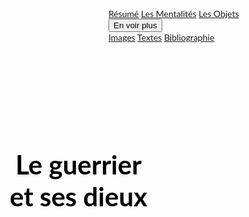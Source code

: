 <!DOCTYPE html>
<html lang="fr">
<head>
  <title>Le guerrier et ses dieux</title>
  <meta charset="UTF-8">
  <meta name="viewport" content="width=device-width, initial-scale=1">
  <link rel="stylesheet" href="https://www.w3schools.com/w3css/4/w3.css">
  <link rel="stylesheet" href="https://fonts.googleapis.com/css?family=Lato">
  <link rel="stylesheet" href="https://cdnjs.cloudflare.com/ajax/libs/font-awesome/4.7.0/css/font-awesome.min.css">
  <style>
    body {
      font-family: "Lato", sans-serif;
    }
    .mySlides {
      display: none;
    }
    .bg-image {
      background-image: url('https://i.pinimg.com/originals/1d/5d/2b/1d5d2b08db56d9b261891516d390c51f.jpg');
      background-size: cover;
      background-position: center;
      width: 100%;
      height: 100vh;
      color: white;
    }
    .bg-image h1 {
      font-size: 3em;
      text-align: center;
      padding-top: 20%;
    }
  </style>
</head>
<body>

  <div class="w3-top">
    <div class="w3-bar w3-black w3-card">
      <a class="w3-bar-item w3-button w3-padding-large" href="#resume">Résumé</a>
      <a class="w3-bar-item w3-button w3-padding-large" href="#mentalites">Les Mentalités</a>
      <a class="w3-bar-item w3-button w3-padding-large" href="#objets">Les Objets</a>
      <div class="w3-dropdown-hover">
        <button class="w3-padding-large w3-button">En voir plus <i class="fa fa-caret-down"></i></button>
        <div class="w3-dropdown-content w3-bar-block w3-card-4">
          <a href="images.html" class="w3-bar-item w3-button">Images</a>
          <a href="textes.html" class="w3-bar-item w3-button">Textes</a>
          <a href="bibliographie.html" class="w3-bar-item w3-button">Bibliographie</a>
        </div>
      </div>
    </div>
</div>

 

<!-- Background Image Section -->
<div class="bg-image" style="background-attachment: fixed;">
    <h1 style="color: black; text-shadow: none; font-weight: bold; position: relative; right: 300px; top: 10px;">Le guerrier <span style="display: block; margin-top: 1px;">et ses dieux</span></h1>
</div>

<!-- Résumé Section -->
<div class="w3-container w3-content w3-center w3-padding-64" style="max-width:800px" id="resume">
  <h2 class="w3-wide">Résumé</h2>
  <p class="w3-opacity"><i>Contexte historique et culturel</i></p>
  <p class="w3-justify">
    L'hoplite est le guerrier grec le plus présent dans les représentations et les textes tant dans l'antiquité que de nos jours. Cependant, le guerrier grec est en vérité multiple et divers. La formation des unités, leurs utilités dans les batailles, leurs équipements et l'appartenance sociale sont aujourd'hui bien connus. Cette étude s'axe alors sur le monde religieux
    qui entoure le guerrier grec. Quelle sont les stratégies magiques et religieuses sont mises en place pour être certain de gagner guerres et batailles ? Quels dieux sont vénérés dans la guerre ? Le guerrier est-il un fervant croyant dans des situations de victoire et domination sur le perdant ?
  </p>
</div>

<!-- Les Objets Section -->
<div class="w3-black w3-content w3-padding-64" style="max-width:800px" id="objets">
  <h2 class="w3-wide w3-center">Les Objets</h2>
  <p class="w3-opacity w3-center"><i>Équipements et artefacts</i></p>
  <p class="w3-justify">
    Pour cette étude, c'est l'équipement de l'hoplite qui est principalement étudier. Les hoplites sont équipés d'une panoplie composée d'un casque, d'une cuirasse, d'un bouclier rond (hoplon) et d'une lance. Chaque objet peut avoir une signification religieuse ou symbolique, les reliant à leurs dieux protecteurs, famille ou cité.
  </p>
  <div class="w3-row-padding w3-padding-32" style="margin:0 -16px">
    <div class="w3-third w3-margin-bottom">
      <img src="https://live.staticflickr.com/7867/32602310237_4a21f69bc7.jpg" alt="Bouclier grec" style="width:100%">
      <div class="w3-container w3-white">
        <p><b>Bouclier grec</b></p>
        <p>Principale protection de l'hoplite.</p>
      </div>
    </div>
    <div class="w3-third w3-margin-bottom">
      <img src="https://somatophylaques.com/wp-content/uploads/2020/02/article-armement-15.png" alt="Casque grec" style="width:100%">
      <div class="w3-container w3-white">
        <p><b>Casque grec</b></p>
        <p>Protection importante et pouvant différencier le soldat de l'officier.</p>
      </div>
    </div>
    <div class="w3-third w3-margin-bottom">
      <img src="https://somatophylaques.com/wp-content/uploads/2020/02/article-armement-05.png" alt="Lance grecque" style="width:100%">
      <div class="w3-container w3-white">
        <p><b>Lance grecque</b></p>
        <p>Arme principale, légère et facilement détruite.</p>
      </div>
    </div>
  </div>
</div>

<!-- Séparation blanche -->
<div style="background-color: white; height: 20px; width: 100%;"></div>

<!-- Les Objets Section 2-->
<div class="w3-black w3-content w3-padding-64" style="max-width:800px" id="objets">
  <h2 class="w3-wide w3-center">Les mentalités</h2>
  <p class="w3-opacity w3-center"><i>Dévotion et septicisme </i></p>
  <p class="w3-justify">
    On observe, chez les guerriers de la Grèce antique, une très grande dévotion dans les rites religieux entourant la guerre. Il intéressant de voir que cette dévotion est différente selon la classe sociale et selon les situations.
    On observe une élite n'hésitant pas à détourner des messages d'oracle important et à remettre en doute des présages. D'un autre coté, les classes sociales plus basse sont décrites comme très dévotes mais on trouve des destruction et pillages de sanctuaire même importants.
  </p>
  <div class="w3-row-padding w3-padding-32" style="margin:0 -16px">
    <div class="w3-third w3-margin-bottom">
      <img src="https://tse2.mm.bing.net/th?id=OIP.nhu2BIZ8Lgu3X4e_4v6iIwHaHX&pid=Api" alt="Bouclier grec" style="width:100%">
      <div class="w3-container w3-white">
        <p><b>Le sacrifice</b></p>
        <p>Moyen pour obtenir l'aide et la protection des dieux.</p>
      </div>
    </div>
    <div class="w3-third w3-margin-bottom">
      <img src="https://gallica.bnf.fr/ark:/12148/btv1b103040394/f1.medres" alt="Casque grec" style="width:100%">
      <div class="w3-container w3-white">
        <p><b>Phillipe II</b></p>
        <p>Philippe II, responsable de la destruction du sanctuaire fédéral étolien de Thermos.</p>
      </div>
    </div>
    <div class="w3-third w3-margin-bottom">
      <img src="https://images.theconversation.com/files/387783/original/file-20210304-13-knkako.jpg?ixlib=rb-1.1.0&q=15&auto=format&w=600&h=600&fit=crop&dpr=3" alt="Lance grecque" style="width:100%">
      <div class="w3-container w3-white">
        <p><b>L'oracle de Delphes</b></p>
        <p>Principale oracle du monde grec influant dans les choix des personnes et des cités.</p>
      </div>
    </div>
  </div>
</div>

<!-- Contact Section -->
<div class="w3-container w3-content w3-padding-64" style="max-width:800px" id="contact">
  <h2 class="w3-wide w3-center">CONTACT</h2>
  <p class="w3-opacity w3-center"><i>Une question ? Contactez-nous !</i></p>
  <div class="w3-row w3-padding-32">
    <div class="w3-col m6 w3-large w3-margin-bottom">
      <i class="fa fa-map-marker" style="width:30px"></i> UBM Pessac, France<br>
      <i class="fa fa-phone" style="width:30px"></i> Téléphone : +30 123456789<br>
      <i class="fa fa-envelope" style="width:30px"></i> jason.denarie@etu.u-bordeaux-montaigne.fr<br>
    </div>
    <div class="w3-col m6">
      <form action="/action_page.php" target="_blank">
        <div class="w3-row-padding" style="margin:0 -16px 8px -16px">
          <div class="w3-half">
            <input class="w3-input w3-border" type="text" placeholder="Nom" required name="Name">
          </div>
          <div class="w3-half">
            <input class="w3-input w3-border" type="text" placeholder="Email" required name="Email">
          </div>
        </div>
        <input class="w3-input w3-border" type="text" placeholder="Message" required name="Message">
        <button class="w3-button w3-black w3-section w3-right" type="submit">ENVOYER</button>
      </form>
    </div>
  </div>
</div>

<!-- Footer -->
<footer class="w3-container w3-padding-64 w3-center w3-opacity w3-light-grey w3-xlarge">
  <i class="fa fa-facebook-official w3-hover-opacity"></i>
  <i class="fa fa-instagram w3-hover-opacity"></i>
  <i class="fa fa-snapchat w3-hover-opacity"></i>
  <i class="fa fa-pinterest-p w3-hover-opacity"></i>
  <i class="fa fa-twitter w3-hover-opacity"></i>
  <i class="fa fa-linkedin w3-hover-opacity"></i>
  <p class="w3-medium">Créé avec <a href="https://www.w3schools.com/w3css/default.asp" target="_blank">w3.css</a></p>
</footer>

</body>
</html>
